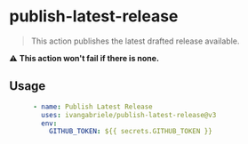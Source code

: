 # publish-latest-release

> This action publishes the latest drafted release available.

⚠️ **This action won't fail if there is none.**

## Usage

```yml
      - name: Publish Latest Release
        uses: ivangabriele/publish-latest-release@v3
        env:
          GITHUB_TOKEN: ${{ secrets.GITHUB_TOKEN }}
```
